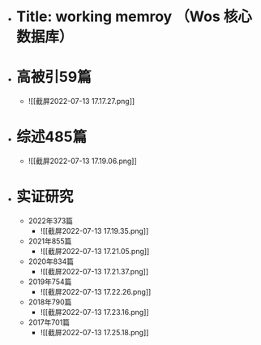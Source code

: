 - # Title: working memroy  （Wos 核心数据库）
- # 高被引59篇
	- ![[截屏2022-07-13 17.17.27.png]]
- # 综述485篇
	- ![[截屏2022-07-13 17.19.06.png]]
- # 实证研究
	- 2022年373篇
		- ![[截屏2022-07-13 17.19.35.png]]
	- 2021年855篇
		- ![[截屏2022-07-13 17.21.05.png]]
	- 2020年834篇
		- ![[截屏2022-07-13 17.21.37.png]]
	- 2019年754篇
		- ![[截屏2022-07-13 17.22.26.png]]
	- 2018年790篇
		- ![[截屏2022-07-13 17.23.16.png]]
	- 2017年701篇
		- ![[截屏2022-07-13 17.25.18.png]]